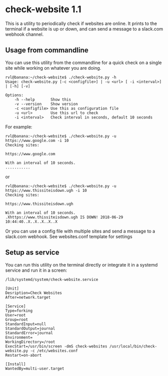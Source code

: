 # check-website 1.1

This is a utility to periodically check if websites are online.
It prints to the terminal if a website is up or down, and can send a message to a slack.com webhook channel.

## Usage from commandline

You can use this utility from the commandline for a quick check on a single site while working on whatever you
are doing. 

    rvl@banana:~/check-website$ ./check-website.py -h
    Usage: check-website.py [-c <configfile>] | -u <url> [ -i <interval>] | [-h] [-v]

    Options:
        -h --help       Show this
        -v --version    Show version
        -c <configfile> Use this as configuration file
        -u <url>        Use this url to check
        -i <interval>   Check interval in seconds, default 10 seconds

For example:

    rvl@banana:~/check-website$ ./check-website.py -u https://www.google.com -i 10
    Checking sites:

    https://www.google.com

    With an interval of 10 seconds.
    ...........
    
or

    rvl@banana:~/check-website$ ./check-website.py -u https://www.thissiteisdown.ugh -i 10
    Checking sites:

    https://www.thissiteisdown.ugh

    With an interval of 10 seconds.
    .Xhttps://www.thissiteisdown.ugh IS DOWN! 2018-06-29 10:44:40..X..X..X..X..X

Or you can use a config file with multiple sites and send a message to a slack.com webhook. See websites.conf template for settings

## Setup as service

You can run this utility on the terminal directly or integrate it
in a systemd service and run it in a screen:

    /lib/systemd/system/check-website.service

    [Unit]
    Desription=Check Websites
    After=network.target
        
    [Service]
    Type=forking
    User=root
    Group=root
    StandardInput=null
    StandardOutput=journal
    StandardError=journal
    Environment=
    WorkingDirectory=/root
    ExecStart=/usr/bin/screen -dmS check-websites /usr/local/bin/check-website.py -c /etc/websites.conf 
    Restart=on-abort
     
    [Install]
    WantedBy=multi-user.target


